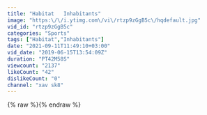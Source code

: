 ```yaml
---
title: "Habitat   Inhabitants"
image: "https:\/\/i.ytimg.com\/vi\/rtzp9zGgB5c\/hqdefault.jpg"
vid_id: "rtzp9zGgB5c"
categories: "Sports"
tags: ["Habitat","Inhabitants"]
date: "2021-09-11T11:49:10+03:00"
vid_date: "2019-06-15T13:54:09Z"
duration: "PT42M58S"
viewcount: "2137"
likeCount: "42"
dislikeCount: "0"
channel: "xav sk8"
---
```

{% raw %}{% endraw %}
